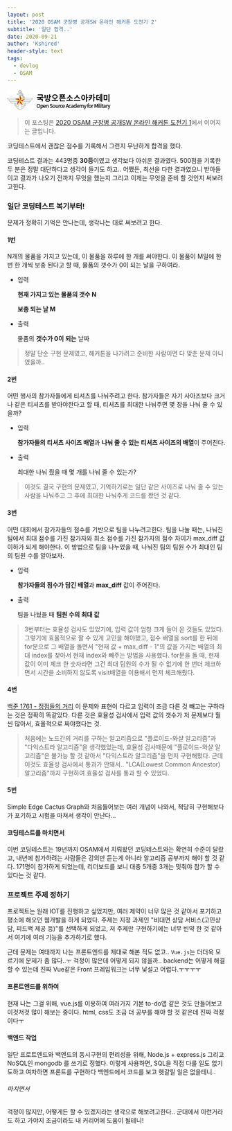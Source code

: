 ```yaml
---
layout: post
title: '2020 OSAM 군장병 공개SW 온라인 해커톤 도전기 2'
subtitle: '일단 합격..'
date: 2020-09-21
author: 'Kshired'
header-style: text
tags:
  - devlog
  - OSAM
---
```


![OSAM](/img/OSAM.png)

> 이 포스팅은 [2020 OSAM 군장병 공개SW 온라인 해커톤 도전기 1](https://kshired.github.io/2020/09/05/2020-sw-1/)에서 이어지는 글입니다.

코딩테스트에서 괜찮은 점수를 기록해서 그런지 무난하게 합격을 했다.

코딩테스트 결과는 443명중 **30등**이였고 생각보다 아쉬운 결과였다. 500점을 기록한 두 분은 정말 대단하다고 생각이 들기도 하고..
어쨌든, 최선을 다한 결과였으니 받아들이고 결과가 나오기 전까지 무엇을 했는지 그리고 이제는 무엇을 준비 할 것인지 써보려고한다.

### 일단 코딩테스트 복기부터!

문제가 정확히 기억은 안나는데, 생각나는 대로 써보려고 한다.

#### 1번

N개의 물품을 가지고 있는데, 이 물품을 하루에 한 개를 써야한다. 이 물품이 M일에 한 번 한 개씩 보충 된다고 할 때, 물품의 갯수가 0이 되는 날을 구하여라.

- 입력

  **현재 가지고 있는 물품의 갯수 N**

  **보충 되는 날 M**

- 출력

  물품의 **갯수가 0이 되는** 날짜

> 정말 단순 구현 문제였고, 해커톤을 나가려고 준비한 사람이면 다 맞춘 문제 아니였을까..

#### 2번

어떤 행사의 참가자들에게 티셔츠를 나눠주려고 한다. 참가자들은 자기 사아즈보다 크거나 같은 티셔츠를 받아야한다고 할 때, 티셔츠를 최대한 나눠주면 몇 장을 나눠 줄 수 있을까?

- 입력

  **참가자들의 티셔츠 사이즈 배열**과 **나눠 줄 수 있는 티셔츠 사이즈의 배열**이 주어진다.

- 출력

  최대한 나눠 줬을 때 몇 개를 나눠 줄 수 있는가?

> 이것도 결국 구현의 문제였고, 기억하기로는 일단 같은 사이즈로 나눠 줄 수 있는 사람을 나눠주고 그 후에 최대한 나눠주게 코드를 짰던 것 같다.

#### 3번

어떤 대회에서 참가자들의 점수를 기반으로 팀을 나누려고한다. 팀을 나눌 때는, 나눠진 팀에서 최대 점수를 가진 참가자와 최소 점수를 가진 참가자의 점수 차이가 max_diff 값 이하가 되게 해야한다. 이 방법으로 팀을 나누었을 때, 나눠진 팀의 팀원 수가 최대인 팀의 팀원 수를 알아보자.

- 입력

  **참가자들의 점수가 담긴 배열**과 **max_diff** 값이 주어진다.

- 출력

  팀을 나눴을 때 **팀원 수의 최대 값**

> 3번부터는 효율성 검사도 있었기에, 입력 값이 엄청 크게 들어 온 것들도 있었다. 그렇기에 효율적으로 짤 수 있게 고민을 해야했고, 점수 배열을 sort를 한 뒤에 for문으로 그 배열을 돌면서 "현재 값 + max_diff - 1"의 값을 가지는 배열의 최대 index를 찾아서 현재 index와 빼주는 방법을 사용했다. for문을 돌 때, 현재 값이 이미 체크 한 숫자라면 그건 최대 팀원의 수가 될 수 없기에 한 번더 체크하면서 시간을 소비하지 않도록 visit배열을 이용해서 먼저 체크해줬다.

#### 4번

[백준 1761 - 정점들의 거리](https://www.acmicpc.net/problem/1761) 이 문제와 표현이 다르고 입력이 조금 다른 것 빼고는 구하라는 것은 정확히 똑같았다. 다른 것은 효율성 검사에서 입력 값의 갯수가 저 문제보다 훨씬 많아서, 효율적으로 짜야했다는 것.

> 처음에는 노드간의 거리를 구하는 알고리즘으로 "플로이드-와샬 알고리즘"과 "다익스트라 알고리즘"을 생각했었는데, 효율성 검사때문에 "플로이드-와샬 알고리즘"은 불가능 할 것 같아서 "다익스트라 알고리즘"을 먼저 구현해봤다. 근데 이것도 효율성 검사에서 통과가 안돼서.. "LCA(Lowest Common Ancestor) 알고리즘"까지 구현하여 효율성 검사를 통과 할 수 있었다.

#### 5번

Simple Edge Cactus Graph와 처음들어보는 여러 개념이 나와서, 적당히 구현해보다가 포기하고 시험을 마쳐서 생각이 안난다...

#### 코딩테스트를 마치면서

이번 코딩테스트는 19년까지 OSAM에서 치뤄왔던 코딩테스트와는 확연히 수준이 달랐고, 내년에 참가하려는 사람들은 강의만 듣는게 아니라 알고리즘 공부까지 해야 할 것 같다. 171명이 참가하게 되었는데, 리더보드를 보니 대충 5개중 3개는 밎춰야 참가 할 수 있다는 것 같다.

### 프로젝트 주제 정하기

프로젝트는 원래 IOT를 진행하고 싶었지만, 여러 제약이 너무 많은 것 같아서 포기하고 평소에 해오던 웹개발을 하게 되었다. 주제는 지정 과제인 "비대면 상담 서비스(고민상담, 피드백 제공 등)"를 선택하게 되었고, 저 주제만 구현하기에는 너무 빈약 한 것 같아서 여기에 여러 기능을 추가하기로 했다.

근데 문제는 여태까지 나는 프론트엔드를 제대로 해본 적도 없고.. `Vue.js`는 더더욱 모르기에 문제가 좀 많다..ㅜ 걱정이 많은데 어떻게 되지 않을까.. backend는 어떻게 해결 할 수 있는데 진짜 Vue같은 Front 프레임워크는 너무 낯설고 어렵다.ㅜㅜㅜㅜ

#### 프론트엔드를 위하여

현재 나는 그걸 위해, vue.js를 이용하여 여러가지 기본 to-do앱 같은 것도 만들어보고 이것저것 많이 해보는 중이다. html, css도 조금 더 공부를 해야 할 것 같은데 진짜 걱정이다ㅜ

#### 백엔드 작업

일단 프로트엔드와 백엔드의 동시구현의 편리성을 위해, Node.js + express.js 그리고 NoSQL인 mongodb 를 쓰기로 정했다. 이렇게 사용하면, SQL을 직접 다룰 일도 없기도하고 여차하면 프론트를 구현하다 백엔드에서 코드를 보고 헷갈릴 일은 없을테니..

###### 마치면서

걱정이 많지만, 어떻게든 할 수 있겠지라는 생각으로 해보려고한다.. 군대에서 이런거라도 하고 가야지 조금이라도 내 커리어에 도움이 될테니!
